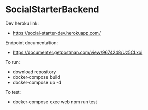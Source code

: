 # SocialStarterBackend
Dev heroku link:

- https://social-starter-dev.herokuapp.com/

Endpoint documentation:

- https://documenter.getpostman.com/view/9674248/Uz5CLxoi


To run:

- download repository
- docker-compose build
- docker-compose up -d

To test:

- docker-compose exec web npm run test

